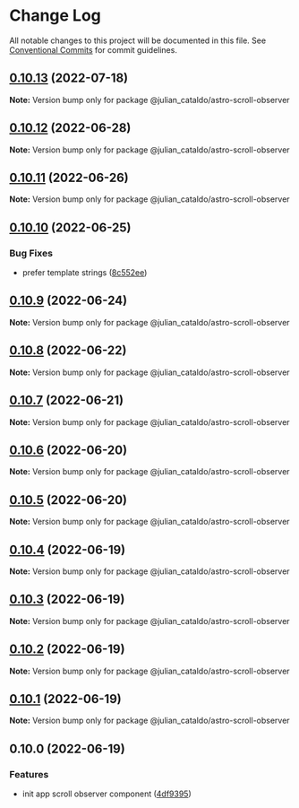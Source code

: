 # Change Log

All notable changes to this project will be documented in this file.
See [Conventional Commits](https://conventionalcommits.org) for commit guidelines.

## [0.10.13](https://github.com/JulianCataldo/web-garden/compare/@julian_cataldo/astro-scroll-observer@0.10.12...@julian_cataldo/astro-scroll-observer@0.10.13) (2022-07-18)

**Note:** Version bump only for package @julian_cataldo/astro-scroll-observer

## [0.10.12](https://github.com/JulianCataldo/web-garden/compare/@julian_cataldo/astro-scroll-observer@0.10.11...@julian_cataldo/astro-scroll-observer@0.10.12) (2022-06-28)

**Note:** Version bump only for package @julian_cataldo/astro-scroll-observer

## [0.10.11](https://github.com/JulianCataldo/web-garden/compare/@julian_cataldo/astro-scroll-observer@0.10.10...@julian_cataldo/astro-scroll-observer@0.10.11) (2022-06-26)

**Note:** Version bump only for package @julian_cataldo/astro-scroll-observer

## [0.10.10](https://github.com/JulianCataldo/web-garden/compare/@julian_cataldo/astro-scroll-observer@0.10.9...@julian_cataldo/astro-scroll-observer@0.10.10) (2022-06-25)

### Bug Fixes

- prefer template strings ([8c552ee](https://github.com/JulianCataldo/web-garden/commit/8c552eeb01b379e67d8033480df09c9afc51d54c))

## [0.10.9](https://github.com/JulianCataldo/web-garden/compare/@julian_cataldo/astro-scroll-observer@0.10.8...@julian_cataldo/astro-scroll-observer@0.10.9) (2022-06-24)

**Note:** Version bump only for package @julian_cataldo/astro-scroll-observer

## [0.10.8](https://github.com/JulianCataldo/web-garden/compare/@julian_cataldo/astro-scroll-observer@0.10.7...@julian_cataldo/astro-scroll-observer@0.10.8) (2022-06-22)

**Note:** Version bump only for package @julian_cataldo/astro-scroll-observer

## [0.10.7](https://github.com/JulianCataldo/web-garden/compare/@julian_cataldo/astro-scroll-observer@0.10.6...@julian_cataldo/astro-scroll-observer@0.10.7) (2022-06-21)

**Note:** Version bump only for package @julian_cataldo/astro-scroll-observer

## [0.10.6](https://github.com/JulianCataldo/web-garden/compare/@julian_cataldo/astro-scroll-observer@0.10.5...@julian_cataldo/astro-scroll-observer@0.10.6) (2022-06-20)

**Note:** Version bump only for package @julian_cataldo/astro-scroll-observer

## [0.10.5](https://github.com/JulianCataldo/web-garden/compare/@julian_cataldo/astro-scroll-observer@0.10.4...@julian_cataldo/astro-scroll-observer@0.10.5) (2022-06-20)

**Note:** Version bump only for package @julian_cataldo/astro-scroll-observer

## [0.10.4](https://github.com/JulianCataldo/web-garden/compare/@julian_cataldo/astro-scroll-observer@0.10.3...@julian_cataldo/astro-scroll-observer@0.10.4) (2022-06-19)

**Note:** Version bump only for package @julian_cataldo/astro-scroll-observer

## [0.10.3](https://github.com/JulianCataldo/web-garden/compare/@julian_cataldo/astro-scroll-observer@0.10.2...@julian_cataldo/astro-scroll-observer@0.10.3) (2022-06-19)

**Note:** Version bump only for package @julian_cataldo/astro-scroll-observer

## [0.10.2](https://github.com/JulianCataldo/web-garden/compare/@julian_cataldo/astro-scroll-observer@0.10.1...@julian_cataldo/astro-scroll-observer@0.10.2) (2022-06-19)

**Note:** Version bump only for package @julian_cataldo/astro-scroll-observer

## [0.10.1](https://github.com/JulianCataldo/web-garden/compare/@julian_cataldo/astro-scroll-observer@0.10.0...@julian_cataldo/astro-scroll-observer@0.10.1) (2022-06-19)

**Note:** Version bump only for package @julian_cataldo/astro-scroll-observer

## 0.10.0 (2022-06-19)

### Features

- init app scroll observer component ([4df9395](https://github.com/JulianCataldo/web-garden/commit/4df9395cbaf35263af168e50b3d528af05a09ce6))
